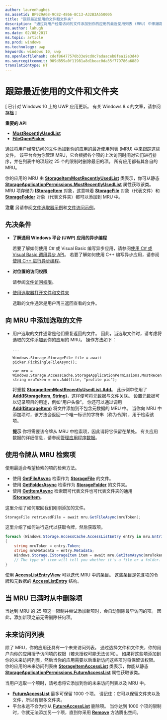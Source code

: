 ```yaml
---
author: laurenhughes
ms.assetid: BF929A68-9C82-4866-BC13-A32B3A550005
title: "跟踪最近使用的文件和文件夹"
description: "通过将用户经常访问的文件添加到你的应用的最近使用列表 (MRU) 中来跟踪这些文件。"
ms.author: lahugh
ms.date: 02/08/2017
ms.topic: article
ms.prod: windows
ms.technology: uwp
keywords: windows 10, uwp
ms.openlocfilehash: cdef86477570b33e9cd0c7adaaceb8fea12e3d40
ms.sourcegitcommit: 909d859a0f11981a8d1beac0da35f779786a6889
translationtype: HT
---
```

# <a name="track-recently-used-files-and-folders"></a>跟踪最近使用的文件和文件夹

\[ 已针对 Windows 10 上的 UWP 应用更新。 有关 Windows 8.x 的文章，请参阅[存档](http://go.microsoft.com/fwlink/p/?linkid=619132) \]


**重要的 API**

- [**MostRecentlyUsedList**](https://msdn.microsoft.com/library/windows/apps/br207458)
- [**FileOpenPicker**](https://msdn.microsoft.com/library/windows/apps/hh738369)

通过将用户经常访问的文件添加到你的应用的最近使用列表 (MRU) 中来跟踪这些文件。 该平台会为你管理 MRU，它会根据各个项的上次访问时间对它们进行排序，并在列表中的项超过 25 个的限制时删除最旧的项。 所有应用都有其各自的 MRU。

你的应用的 MRU 由 [**StorageItemMostRecentlyUsedList**](https://msdn.microsoft.com/library/windows/apps/br207475) 类表示，你可从静态 [**StorageApplicationPermissions.MostRecentlyUsedList**](https://msdn.microsoft.com/library/windows/apps/br207458) 属性获取该类。 MRU 项存储为 [**IStorageItem**](https://msdn.microsoft.com/library/windows/apps/br227129) 对象，这意味着 [**StorageFile**](https://msdn.microsoft.com/library/windows/apps/br227171) 对象（代表文件）和 [**StorageFolder**](https://msdn.microsoft.com/library/windows/apps/br227230) 对象（代表文件夹）都可以添加到 MRU 中。

**注意**  另请参阅[文件选取器示例](http://go.microsoft.com/fwlink/p/?linkid=619994)和[文件访问示例](http://go.microsoft.com/fwlink/p/?linkid=619995)。

 

## <a name="prerequisites"></a>先决条件

-   **了解通用 Windows 平台 (UWP) 应用的异步编程**

    若要了解如何使用 C# 或 Visual Basic 编写异步应用，请参阅[使用 C# 或 Visual Basic 调用异步 API](https://msdn.microsoft.com/library/windows/apps/mt187337)。 若要了解如何使用 C++ 编写异步应用，请参阅[使用 C++ 进行异步编程](https://msdn.microsoft.com/library/windows/apps/mt187334)。

-   **对位置的访问权限**

    请参阅[文件访问权限](file-access-permissions.md)。

-   [使用选取器打开文件和文件夹](quickstart-using-file-and-folder-pickers.md)

    选取的文件通常是用户再三返回查看的文件。

 ## <a name="add-a-picked-file-to-the-mru"></a>向 MRU 中添加选取的文件

-   用户选取的文件通常是他们重复返回的文件。 因此，当选取文件时，请考虑将选取的文件添加到你的应用的 MRU。 操作方法如下：

    ```CSharp
    ...

    Windows.Storage.StorageFile file = await picker.PickSingleFileAsync();

    var mru = Windows.Storage.AccessCache.StorageApplicationPermissions.MostRecentlyUsedList;
    string mruToken = mru.Add(file, "profile pic");
    ```

    将重载 [**StorageItemMostRecentlyUsedList.Add**](https://msdn.microsoft.com/library/windows/apps/br207476)。 此示例中使用了 [**Add(IStorageItem, String)**](https://msdn.microsoft.com/library/windows/apps/br207481)，这样便可将元数据与文件关联。 设置元数据可以记录项目的用途，例如“用户头像”。 你还可以通过调用 [**Add(IStorageItem)**](https://msdn.microsoft.com/library/windows/apps/br207480) 将文件添加到不包含元数据的 MRU 中。 当你向 MRU 中添加项时，该方法会返回一个唯一标识的字符串（称为令牌），用于检索该项。

    **提示**   你将需要该令牌从 MRU 中检索项，因此请将它保留在某处。 有关应用数据的详细信息，请参阅[管理应用程序数据](https://msdn.microsoft.com/library/windows/apps/hh465109)。

     

## <a name="use-a-token-to-retrieve-an-item-from-the-mru"></a>使用令牌从 MRU 检索项

使用最适合希望检索的项的检索方法。

-   使用 [**GetFileAsync**](https://msdn.microsoft.com/library/windows/apps/br207486) 检索作为 [**StorageFile**](https://msdn.microsoft.com/library/windows/apps/br227171) 的文件。
-   使用 [**GetFolderAsync**](https://msdn.microsoft.com/library/windows/apps/br207489) 检索作为 [**StorageFolder**](https://msdn.microsoft.com/library/windows/apps/br227230) 的文件夹。
-   使用 [**GetItemAsync**](https://msdn.microsoft.com/library/windows/apps/br207492) 检索既可代表文件也可代表文件夹的通用 [**IStorageItem**](https://msdn.microsoft.com/library/windows/apps/br227129)。

这里介绍了如何取回我们刚刚添加的文件。

```csharp
StorageFile retrievedFile = await mru.GetFileAsync(mruToken);
```

这里介绍了如何进行迭代以获取令牌，然后获取项。

```csharp
foreach (Windows.Storage.AccessCache.AccessListEntry entry in mru.Entries)
{
    string mruToken = entry.Token;
    string mruMetadata = entry.Metadata;
    Windows.Storage.IStorageItem item = await mru.GetItemAsync(mruToken);
    // The type of item will tell you whether it's a file or a folder.
}
```

使用 [**AccessListEntryView**](https://msdn.microsoft.com/library/windows/apps/br227349) 可以迭代 MRU 中的条目。 这些条目是包含项的令牌和元数据的 [**AccessListEntry**](https://msdn.microsoft.com/library/windows/apps/br227348) 结构。

## <a name="removing-items-from-the-mru-when-its-full"></a>当 MRU 已满时从中删除项

当达到 MRU 的 25 项这一限制并尝试添加新项时，会自动删除最早访问的项。 因此，添加新项之前无需删除任何项。

## <a name="future-access-list"></a>未来访问列表

除了 MRU，你的应用还具有一个未来访问列表。 通过选择文件和文件夹，你的用户向你的应用授予访问项的权限（若未授权可能无法访问）。 如果将这些项添加到你的未来访问列表，然后当你的应用需要以后重新访问这些项时将保留该权限。 你的应用的未来访问列表由 [**StorageItemAccessList**](https://msdn.microsoft.com/library/windows/apps/br207459) 类表示，你能从静态 [**StorageApplicationPermissions.FutureAccessList**](https://msdn.microsoft.com/library/windows/apps/br207457) 属性获取该类。

当用户选取一个项时，请考虑将它添加到你的未来访问列表以及 MRU 中。

-   [**FutureAccessList**](https://msdn.microsoft.com/library/windows/apps/br207457) 最多可保留 1000 个项。 请记住：它可以保留文件夹以及文件，所以有很多文件夹。
-   平台永远不会为你从 [**FutureAccessList**](https://msdn.microsoft.com/library/windows/apps/br207457) 删除项。 当你达到 1000 个项的限制时，你就无法添加另一个项，直到你采用 [**Remove**](https://msdn.microsoft.com/library/windows/apps/br207497) 方法腾出空间。

 

 
